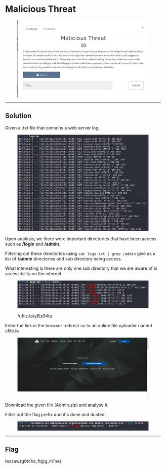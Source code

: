 # Malicious Threat

<figure><img src="../../../.gitbook/assets/image (12) (1) (1).png" alt=""><figcaption></figcaption></figure>

***

## Solution

Given a .txt file that contains a web server log.

<figure><img src="../../../.gitbook/assets/image (1) (1) (1) (1) (1) (1) (1) (1) (1).png" alt=""><figcaption></figcaption></figure>

Upon analysis, we there were important directories that have been access such as **/login** and **/admin**.

Filtering out these directories using `cat logs.txt | grep /admin` give as a list of **/admin** directories and sub directory being access.

What interesting is there are only one sub directory that we are aware of is accessibility on the internet

<figure><img src="../../../.gitbook/assets/image (3) (1) (1) (1) (1) (1) (1).png" alt=""><figcaption><p>/ufile.io/y8ls94tu</p></figcaption></figure>

Enter the link in the browser redirect us to an online file uploader named ufile.io

<figure><img src="../../../.gitbook/assets/image (5) (1) (1) (1) (1) (1) (1).png" alt=""><figcaption></figcaption></figure>

Download the given file (Admin.zip) and analyse it.

Filter out the flag prefix and it's done and dusted.

<figure><img src="../../../.gitbook/assets/image (6) (1) (1) (1) (1) (1) (1).png" alt=""><figcaption></figcaption></figure>

***

## Flag

texsaw{g0tcha\_fl@g\_m1ne}
